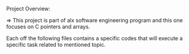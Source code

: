 Project Overview:

=> This project is part of alx software engineering program and this one focuses on C pointers and arrays.

Each off the following files contains a specific codes that will execute a specific task related to mentioned topic.

